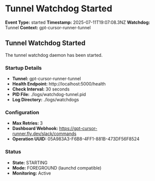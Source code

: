# Tunnel Watchdog Started

**Event Type:** started
**Timestamp:** 2025-07-11T19:07:08.3NZ
**Watchdog:** Tunnel
**Context:** gpt-cursor-runner-tunnel


## Tunnel Watchdog Started

The tunnel watchdog daemon has been started.

### Startup Details
- **Tunnel:** gpt-cursor-runner-tunnel
- **Health Endpoint:** http://localhost:5000/health
- **Check Interval:** 30 seconds
- **PID File:** ./logs/watchdog-tunnel.pid
- **Log Directory:** ./logs/watchdogs

### Configuration
- **Max Retries:** 3
- **Dashboard Webhook:** https://gpt-cursor-runner.fly.dev/slack/commands
- **Operation UUID:** 05A983A3-F6B8-4FF1-881B-473DF56F8524

### Status
- **State:** STARTING
- **Mode:** FOREGROUND (launchd compatible)
- **Monitoring:** Active



